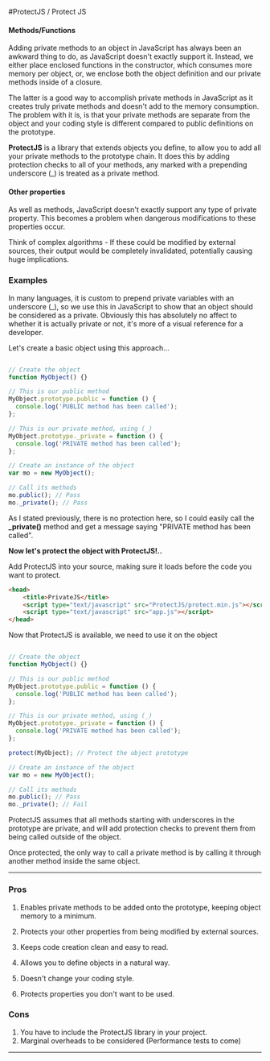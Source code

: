 #ProtectJS / Protect JS

#### Methods/Functions
Adding private methods to an object in JavaScript has always been an awkward thing to do, as JavaScript doesn't exactly support it. Instead, we either place enclosed functions in the constructor, which consumes more memory per object, or, we enclose both the object definition and our private methods inside of a closure.

The latter is a good way to accomplish private methods in JavaScript as it creates truly private methods and doesn't add to the memory consumption. The problem with it is, is that your private methods are separate from the object and your coding style is different compared to public definitions on the prototype.

**ProtectJS** is a library that extends objects you define, to allow you to add all your private methods to the prototype chain. It does this by adding protection checks to all of your methods, any marked with a prepending underscore (_) is treated as a private method.

#### Other properties

As well as methods, JavaScript doesn't exactly support any type of private property. This becomes a problem when dangerous modifications to these properties occur.

Think of complex algorithms - If these could be modified by external sources, their output would be completely invalidated, potentially causing huge implications.


### Examples

In many languages, it is custom to prepend private variables with an underscore (_), so we use this in JavaScript to show that an object should be considered as a private. Obviously this has absolutely no affect to whether it is actually private or not, it's more of a visual reference for a developer.

Let's create a basic object using this approach...

```javascript

// Create the object
function MyObject() {}

// This is our public method
MyObject.prototype.public = function () {
  console.log('PUBLIC method has been called');
};

// This is our private method, using (_)
MyObject.prototype._private = function () {
  console.log('PRIVATE method has been called');
};

// Create an instance of the object
var mo = new MyObject();

// Call its methods
mo.public(); // Pass
mo._private(); // Pass

```
As I stated previously, there is no protection here, so I could easily call the **_private()** method and get a message saying "PRIVATE method has been called".

**Now let's protect the object with ProtectJS!..**

Add ProtectJS into your source, making sure it loads before the code you want to protect.

```html
<head>
    <title>PrivateJS</title>
    <script type="text/javascript" src="ProtectJS/protect.min.js"></script>
    <script type="text/javascript" src="app.js"></script>
</head>
```

Now that ProtectJS is available, we need to use it on the object

```javascript

// Create the object
function MyObject() {}

// This is our public method
MyObject.prototype.public = function () {
  console.log('PUBLIC method has been called');
};

// This is our private method, using (_)
MyObject.prototype._private = function () {
  console.log('PRIVATE method has been called');
};

protect(MyObject); // Protect the object prototype

// Create an instance of the object
var mo = new MyObject();

// Call its methods
mo.public(); // Pass
mo._private(); // Fail

```

ProtectJS assumes that all methods starting with underscores in the prototype are private, and will add protection checks to prevent them from being called outside of the object.

Once protected, the only way to call a private method is by calling it through another method inside the same object.


---

### Pros

1. Enables private methods to be added onto the prototype, keeping object memory to a minimum.

2. Protects your other properties from being modified by external sources.

3. Keeps code creation clean and easy to read.

4. Allows you to define objects in a natural way.

5. Doesn't change your coding style.

6. Protects properties you don't want to be used.


### Cons

1. You have to include the ProtectJS library in your project.
2. Marginal overheads to be considered (Performance tests to come)

---
